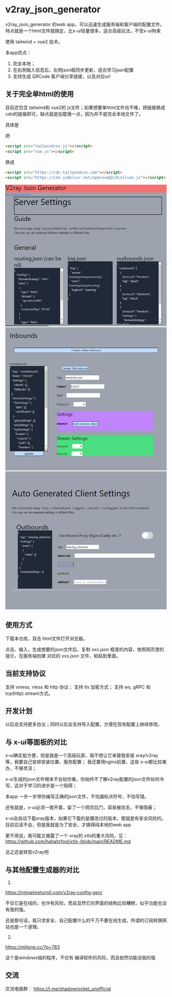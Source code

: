 # v2ray_json_generator

 v2ray_json_generator 的web app，可以迅速生成服务端和客户端的配置文件。特点就是一个html文件就搞定，比x-ui轻量很多，适合高级玩法，不受x-ui拘束
 
 使用 tailwind + vue2 技术。
 
 本app优点：
 
 1. 完全本地；
 2. 在右侧输入信息后，左侧json框同步更新，适合学习json配置
 3. 支持生成 QRCode 客户端分享链接，以及对应url
 
 
 ## 关于完全单html的使用
 
 目前还包含 tailwind和 vue2的 js文件；如果想要单html文件也不难，把链接换成cdn的链接即可，缺点就是加载慢一点，因为并不是完全本地文件了。
 
 具体是
 
 把
```html
<script src="tailwindcss.js"></script>
<script src="vue.js"></script>
```
 
 换成
 
 ```html
<script src="https://cdn.tailwindcss.com"></script>
<script src="https://cdn.jsdelivr.net/npm/vue@2/dist/vue.js"></script>
 ```

 
 
 
 ![p1](p1.jpg)
 ![p1](p2.jpg)
 ![p1](p3.jpg)

## 使用方式

下载本仓库，双击 html文件打开浏览器。

点击、输入，生成想要的json文件后，复制 xxx.json 框里的内容，依照网页里的提示，在服务端创建 对应的 xxx.json 文件，粘贴到里面。

## 当前支持协议

支持 vmess, vless 和 http 协议；
支持 tls 加密方式； 
支持 ws, gRPC 和 tcp(http) stream方式。

## 开发计划

以后会支持更多协议；同时以后会支持导入配置，方便在现有配置上继续修改。

## 与 x-ui等面板的对比

x-ui确实挺方便，但是我是一个高级玩家，我不想让它来替我安装 xray/v2ray等，我要自己安排安装位置、服务配置；
我还要用nginx前置，这些 x-ui都比较难办，不够灵活；

x-ui生成的json文件根本不会给你看，你始终不了解v2ray配置的json文件如何书写，这对于学习的进步是一个阻碍；

本app 一步一步带你编写正确的json文件，不怕漏标点符号，不怕写错。

还有就是，x-ui必须一致开着，留了一个网页后门，容易被攻击，不够隐蔽；

x-ui会自动下载xray版本，如果它下载的是魔改过的版本，那就是有安全风险的。目前应该不会，但是我就是为了安全，才搞得纯本地的web app

更不用说，我可能又揭露了一个 xray的 xtls的重大风险，见：https://github.com/hahahrfool/xtls-/blob/main/README.md

总之还是转型v2ray吧

## 与其他配置生成器的对比

1. 
https://intmainreturn0.com/v2ray-config-gen/

不仅它是在线的，也许有风险，而且显然它的界面的结构比较糟糕，似乎功能也没有我的强。

还是那句话，我只求安全，自己配置什么的千万不要在线生成，所谓的订阅转换网站也是一个道理。

2.
https://milione.cc/?p=783

这个是windows端的程序，不仅有 编译软件的风险，而且依然功能没我的强

## 交流
交流电报群： https://t.me/shadowrocket_unofficial



